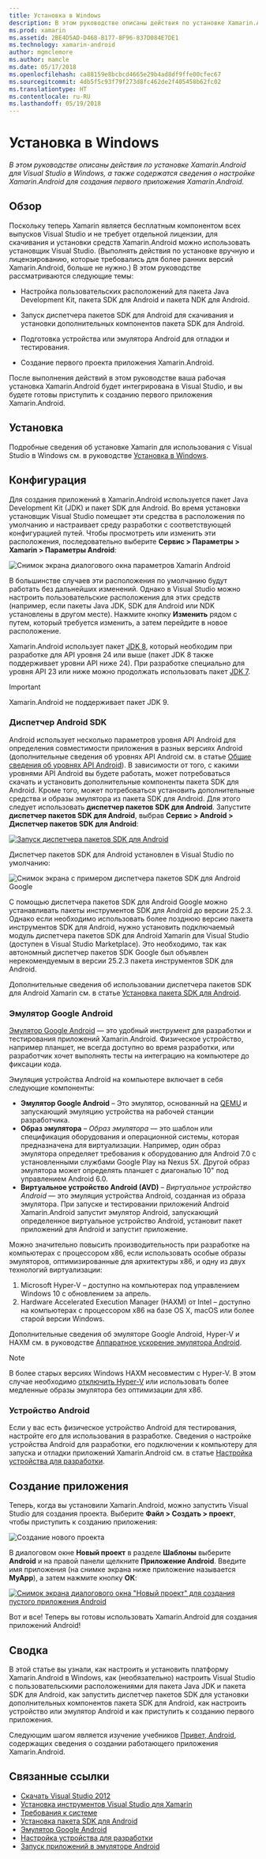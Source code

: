 ```yaml
---
title: Установка в Windows
description: В этом руководстве описаны действия по установке Xamarin.Android для Visual Studio в Windows, а также содержатся сведения о настройке Xamarin.Android для создания первого приложения Xamarin.Android.
ms.prod: xamarin
ms.assetid: 2BE4D5AD-D468-B177-8F96-837D084E7DE1
ms.technology: xamarin-android
author: mgmclemore
ms.author: mamcle
ms.date: 05/17/2018
ms.openlocfilehash: ca88159e8bcbcd4665e29b4ad8df9ffe00cfec67
ms.sourcegitcommit: 4db5f5c93f79f273d8fc462de2f405458b62fc02
ms.translationtype: HT
ms.contentlocale: ru-RU
ms.lasthandoff: 05/19/2018
---
```

# <a name="windows-installation"></a>Установка в Windows

_В этом руководстве описаны действия по установке Xamarin.Android для Visual Studio в Windows, а также содержатся сведения о настройке Xamarin.Android для создания первого приложения Xamarin.Android._


## <a name="overview"></a>Обзор

Поскольку теперь Xamarin является бесплатным компонентом всех выпусков Visual Studio и не требует отдельной лицензии, для скачивания и установки средств Xamarin.Android можно использовать установщик Visual Studio.
(Выполнять действия по установке вручную и лицензированию, которые требовались для более ранних версий Xamarin.Android, больше не нужно.) В этом руководстве рассматриваются следующие темы:

-   Настройка пользовательских расположений для пакета Java Development Kit, пакета SDK для Android и пакета NDK для Android.

-   Запуск диспетчера пакетов SDK для Android для скачивания и установки дополнительных компонентов пакета SDK для Android.

-   Подготовка устройства или эмулятора Android для отладки и тестирования.

-   Создание первого проекта приложения Xamarin.Android.

После выполнения действий в этом руководстве ваша рабочая установка Xamarin.Android будет интегрирована в Visual Studio, и вы будете готовы приступить к созданию первого приложения Xamarin.Android.

## <a name="installation"></a>Установка

Подробные сведения об установке Xamarin для использования с Visual Studio в Windows см. в руководстве [Установка в Windows](~/cross-platform/get-started/installation/windows.md).


## <a name="configuration"></a>Конфигурация

Для создания приложений в Xamarin.Android используется пакет Java Development Kit (JDK) и пакет SDK для Android. Во время установки установщик Visual Studio помещает эти средства в расположения по умолчанию и настраивает среду разработки с соответствующей конфигурацией путей. Чтобы просмотреть или изменить эти расположения, последовательно выберите **Сервис > Параметры > Xamarin > Параметры Android**:

![Снимок экрана диалогового окна параметров Xamarin Android](windows-images/07-settings.png)

В большинстве случаев эти расположения по умолчанию будут работать без дальнейших изменений. Однако в Visual Studio можно настроить пользовательские расположения для этих средств (например, если пакеты Java JDK, SDK для Android или NDK установлены в другом месте). Нажмите кнопку **Изменить** рядом с путем, который требуется изменить, а затем перейдите в новое расположение.

Xamarin.Android использует пакет [JDK 8](http://www.oracle.com/technetwork/java/javase/downloads/jdk8-downloads-2133151.html), который необходим при разработке для API уровня 24 или выше (пакет JDK 8 также поддерживает уровни API ниже 24). При разработке специально для уровня API 23 или ниже можно продолжать использовать пакет [JDK 7](http://www.oracle.com/technetwork/java/javase/downloads/jdk7-downloads-1880260.html).

> [!IMPORTANT]
> Xamarin.Android не поддерживает пакет JDK 9.


### <a name="android-sdk-manager"></a>Диспетчер Android SDK

Android использует несколько параметров уровня API Android для определения совместимости приложения в разных версиях Android (дополнительные сведения об уровнях API Android см. в статье [Общие сведения об уровнях API Android](~/android/app-fundamentals/android-api-levels.md)).
В зависимости от того, с какими уровнями API Android вы будете работать, может потребоваться скачать и установить дополнительные компоненты пакета SDK для Android. Кроме того, может потребоваться установить дополнительные средства и образы эмулятора из пакета SDK для Android. Для этого следует использовать **диспетчер пакетов SDK для Android**. Запустите **диспетчер пакетов SDK для Android**, выбрав **Сервис > Android > Диспетчер пакетов SDK для Android**:

[![Запуск диспетчера пакетов SDK для Android](windows-images/08-sdk-manager-sml.png)](windows-images/08-sdk-manager.png#lightbox)

Диспетчер пакетов SDK для Android установлен в Visual Studio по умолчанию:

![Снимок экрана с примером диспетчера пакетов SDK для Android Google](windows-images/09-google-sdk-manager.png)

С помощью диспетчера пакетов SDK для Android Google можно устанавливать пакеты инструментов SDK для Android до версии 25.2.3. Однако если необходимо использовать более позднюю версию пакета инструментов SDK для Android, нужно установить подключаемый модуль диспетчера пакетов SDK для Android Xamarin для Visual Studio (доступен в Visual Studio Marketplace). Это необходимо, так как автономный диспетчер пакетов SDK Google был объявлен нерекомендуемым в версии 25.2.3 пакета инструментов SDK для Android. 

Дополнительные сведения об использовании диспетчера пакетов SDK для Android Xamarin см. в статье [Установка пакета SDK для Android](~/android/get-started/installation/android-sdk.md).

### <a name="google-android-emulator"></a>Эмулятор Google Android

[Эмулятор Google Android](https://developer.android.com/studio/run/emulator) — это удобный инструмент для разработки и тестирования приложений Xamarin.Android. Физическое устройство, например планшет, не всегда доступно во время разработки, или разработчик хочет выполнять тесты на интеграцию на компьютере до фиксации кода.

Эмуляция устройства Android на компьютере включает в себя следующие компоненты:

* **Эмулятор Google Android** &ndash; Это эмулятор, основанный на [QEMU](https://www.qemu.org/) и запускающий эмуляцию устройства на рабочей станции разработчика.
* **Образ эмулятора** &ndash; _Образ эмулятора_ — это шаблон или спецификация оборудования и операционной системы, которая предназначена для виртуализации. Например, один образ эмулятора определяет требования к оборудованию для Android 7.0 с установленными службами Google Play на Nexus 5X. Другой образ эмулятора может определять планшет с диагональю 10" под управлением Android 6.0.
* **Виртуальное устройство Android (AVD)** &ndash; _Виртуальное устройство Android_ — это эмуляция устройства Android, созданная из образа эмулятора. При запуске и тестировании приложений Android Xamarin.Android запустит эмулятор Android, запускающий определенное виртуальное устройство Android, установит пакет приложений для Android и запустит приложение.

Можно значительно повысить производительность при разработке на компьютерах с процессором x86, если использовать особые образы эмуляторов, оптимизированные для архитектуры x86, и одну из двух технологий виртуализации:

1. Microsoft Hyper-V &ndash; доступно на компьютерах под управлением Windows 10 с обновлением за апрель.
2. Hardware Accelerated Execution Manager (HAXM) от Intel &ndash; доступно на компьютерах с процессором x86 на базе OS X, macOS или более старой версии Windows.

Дополнительные сведения об эмуляторе Google Android, Hyper-V и HAXM см. в руководстве [Аппаратное ускорение эмулятора Android](~/android/get-started/installation/android-emulator/hardware-acceleration.md).

> [!NOTE]
> В более старых версиях Windows HAXM несовместим с Hyper-V. В этом случае необходимо [отключить Hyper-V](~/android/deploy-test/debugging/android-sdk-emulator/troubleshooting.md#disabling-hyper-v) или использовать более медленные образы эмулятора без оптимизации для x86.


<a name="device" />

### <a name="android-device"></a>Устройство Android

Если у вас есть физическое устройство Android для тестирования, настройте его для использования в разработке. Сведения о настройке устройства Android для разработки, его подключении к компьютеру для запуска и отладки приложений Xamarin.Android см. в статье [Настройка устройства для разработки](~/android/get-started/installation/set-up-device-for-development.md).


## <a name="create-an-application"></a>Создание приложения

Теперь, когда вы установили Xamarin.Android, можно запустить Visual Studio для создания проекта. Выберите **Файл > Создать > проект**, чтобы приступить к созданию приложения:

![Создание нового проекта](windows-images/10-new-project.png)

В диалоговом окне **Новый проект** в разделе **Шаблоны** выберите **Android** и на правой панели щелкните **Приложение Android**. Введите имя приложения (на снимке экрана ниже приложение называется **MyApp**), а затем нажмите кнопку **ОК**:

[![Снимок экрана диалогового окна "Новый проект" для создания пустого приложения Android](windows-images/11-first-app-sml.w157.png)](windows-images/11-first-app.w157.png#lightbox)

Вот и все! Теперь вы готовы использовать Xamarin.Android для создания приложений Android!


## <a name="summary"></a>Сводка

В этой статье вы узнали, как настроить и установить платформу Xamarin.Android в Windows, как (необязательно) настроить Visual Studio с пользовательскими расположениями для пакета Java JDK и пакета SDK для Android, как запустить диспетчер пакетов SDK для установки дополнительных компонентов пакета SDK для Android, как настроить устройство или эмулятор Android и как приступить к созданию первого приложения.

Следующим шагом является изучение учебников [Привет, Android](~/android/get-started/hello-android/index.md), содержащих сведения о создании работающего приложения Xamarin.Android.


## <a name="related-links"></a>Связанные ссылки

- [Скачать Visual Studio 2012](https://www.visualstudio.com/vs/)
- [Установка инструментов Visual Studio для Xamarin](~/cross-platform/get-started/installation/windows.md)
- [Требования к системе](~/cross-platform/get-started/requirements.md)
- [Установка пакета SDK для Android](~/android/get-started/installation/android-sdk.md)
- [Эмулятор Google Android](~/android/get-started/installation/android-emulator/index.md)
- [Настройка устройства для разработки](~/android/get-started/installation/set-up-device-for-development.md)
- [Запуск приложений в эмуляторе Android](https://developer.android.com/studio/run/emulator#Requirements)
